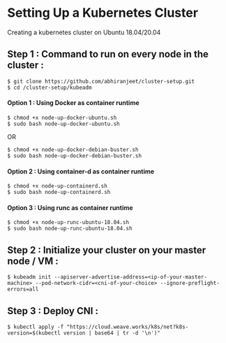 # Setting Up a Kubernetes Cluster
Creating a kubernetes cluster on Ubuntu 18.04/20.04

## Step 1 : Command to run on every node in the cluster :
```
$ git clone https://github.com/abhiranjeet/cluster-setup.git
$ cd /cluster-setup/kubeadm
```
#### Option 1 : Using Docker as container runtime
```
$ chmod +x node-up-docker-ubuntu.sh
$ sudo bash node-up-docker-ubuntu.sh
```
OR
```
$ chmod +x node-up-docker-debian-buster.sh
$ sudo bash node-up-docker-debian-buster.sh
```

#### Option 2 : Using container-d as container runtime
```
$ chmod +x node-up-containerd.sh
$ sudo bash node-up-containerd.sh
```

#### Option 3 : Using runc as container runtime
```
$ chmod +x node-up-runc-ubuntu-18.04.sh
$ sudo bash node-up-runc-ubuntu-18.04.sh
```

## Step 2 : Initialize your cluster on your master node / VM :
```
$ kubeadm init --apiserver-advertise-address=<ip-of-your-master-machine> --pod-network-cidr=<cni-of-your-choice> --ignore-preflight-errors=all
```

## Step 3 : Deploy CNI :
```
$ kubectl apply -f "https://cloud.weave.works/k8s/net?k8s-version=$(kubectl version | base64 | tr -d '\n')"
```
